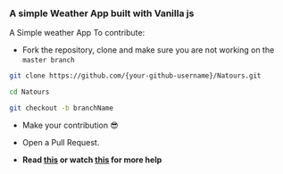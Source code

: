 ### A simple Weather App built with Vanilla js

A Simple weather App
To contribute:

- Fork the repository, clone and make sure you are not working on the `master branch`

```bash
git clone https://github.com/{your-github-username}/Natours.git
```

```bash
cd Natours
```

```bash
git checkout -b branchName
```

- Make your contribution 😎

- Open a Pull Request.

- **Read [this](https://help.github.com/en/articles/creating-a-pull-request-from-a-fork) or watch [this](https://www.youtube.com/watch?v=G1I3HF4YWEw) for more help**
